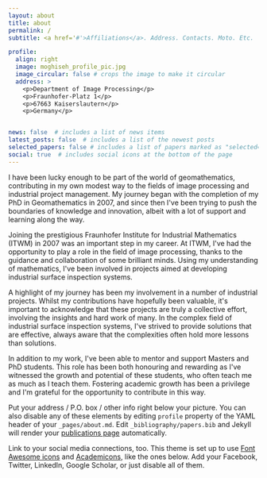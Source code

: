 ```yaml
---
layout: about
title: about
permalink: /
subtitle: <a href='#'>Affiliations</a>. Address. Contacts. Moto. Etc.

profile:
  align: right
  image: moghiseh_profile_pic.jpg
  image_circular: false # crops the image to make it circular
  address: >
    <p>Department of Image Processing</p>
    <p>Fraunhofer-Platz 1</p>
    <p>67663 Kaiserslautern</p>
    <p>Germany</p>


news: false  # includes a list of news items
latest_posts: false  # includes a list of the newest posts
selected_papers: false # includes a list of papers marked as "selected={true}"
social: true  # includes social icons at the bottom of the page
---
```

I have been lucky enough to be part of the world of geomathematics, contributing in my own modest way to the fields of image processing and industrial project management. My journey began with the completion of my PhD in Geomathematics in 2007, and since then I've been trying to push the boundaries of knowledge and innovation, albeit with a lot of support and learning along the way.

Joining the prestigious Fraunhofer Institute for Industrial Mathematics (ITWM) in 2007 was an important step in my career. At ITWM, I've had the opportunity to play a role in the field of image processing, thanks to the guidance and collaboration of some brilliant minds. Using my understanding of mathematics, I've been involved in projects aimed at developing industrial surface inspection systems.

A highlight of my journey has been my involvement in a number of industrial projects. Whilst my contributions have hopefully been valuable, it's important to acknowledge that these projects are truly a collective effort, involving the insights and hard work of many. In the complex field of industrial surface inspection systems, I've strived to provide solutions that are effective, always aware that the complexities often hold more lessons than solutions.


In addition to my work, I've been able to mentor and support Masters and PhD students. This role has been both honouring and rewarding as I've witnessed the growth and potential of these students, who often teach me as much as I teach them. Fostering academic growth has been a privilege and I'm grateful for the opportunity to contribute in this way.


Put your address / P.O. box / other info right below your picture. You can also disable any of these elements by editing `profile` property of the YAML header of your `_pages/about.md`. Edit `_bibliography/papers.bib` and Jekyll will render your [publications page](/al-folio/publications/) automatically.

Link to your social media connections, too. This theme is set up to use [Font Awesome icons](http://fortawesome.github.io/Font-Awesome/) and [Academicons](https://jpswalsh.github.io/academicons/), like the ones below. Add your Facebook, Twitter, LinkedIn, Google Scholar, or just disable all of them.
